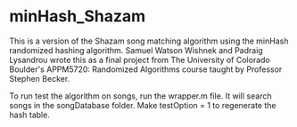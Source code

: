 # minHash_Shazam
This is a version of the Shazam song matching algorithm using the minHash randomized hashing algorithm. Samuel Watson Wishnek and Padraig Lysandrou wrote this as a final project from The University of Colorado Boulder's APPM5720: Randomized Algorithms course taught by Professor Stephen Becker.

To run test the algorithm on songs, run the wrapper.m file. It will search songs in the songDatabase folder. Make testOption = 1 to regenerate the hash table.
